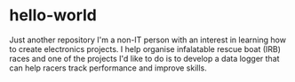 # hello-world
Just another repository
I'm a non-IT person with an interest in learning how to create electronics projects.
I help organise infalatable rescue boat (IRB) races and one of the projects I'd like to do is to develop a data logger that can help racers track performance and improve skills.
